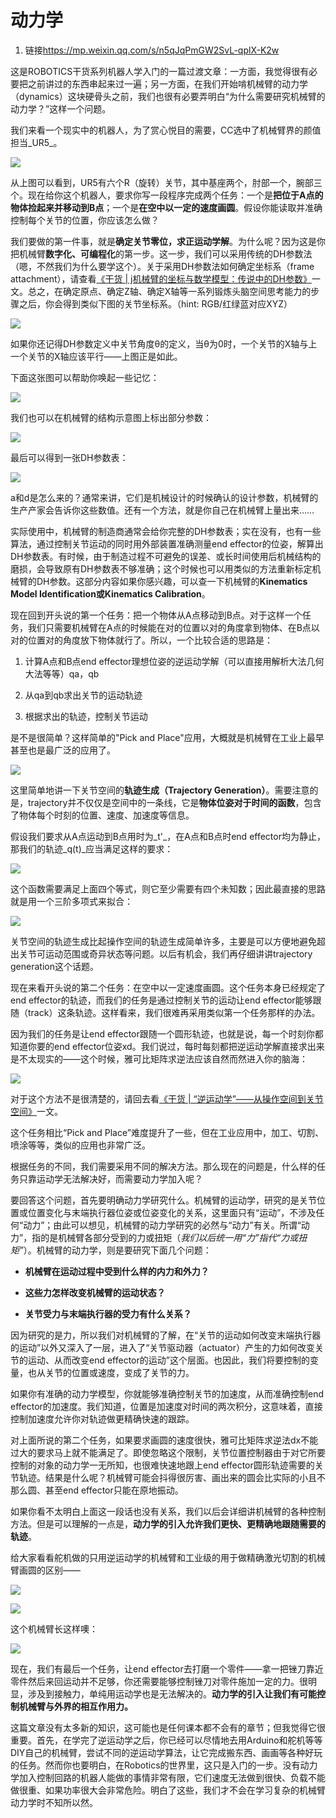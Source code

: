 # 动力学
1. 链接<https://mp.weixin.qq.com/s/n5qJqPmGW2SvL-qplX-K2w>

这是ROBOTICS干货系列机器人学入门的一篇过渡文章：一方面，我觉得很有必要把之前讲过的东西串起来过一遍；另一方面，在我们开始啃机械臂的动力学（dynamics）这块硬骨头之前，我们也很有必要弄明白“为什么需要研究机械臂的动力学？”这样一个问题。

我们来看一个现实中的机器人，为了赏心悦目的需要，CC选中了机械臂界的颜值担当_UR5_。

![](https://mmbiz.qpic.cn/mmbiz/wcHeC1NTYsLPib4467So3xiaJ0sKpQEc47lEyHfBg6NcibTicgh9Rwl9xE6zcwLGPShJ6xtwuJbPibHoTobIqBl8XNQ/640?wx_fmt=png&tp=webp&wxfrom=5&wx_lazy=1) 

从上图可以看到，UR5有六个R（旋转）关节，其中基座两个，肘部一个，腕部三个。现在给你这个机器人，要求你写一段程序完成两个任务：一个是**把位于A点的物体捡起来并移动到B点**；一个是**在空中以一定的速度画圆**。假设你能读取并准确控制每个关节的位置，你应该怎么做？

我们要做的第一件事，就是**确定关节零位，求正运动学解**。为什么呢？因为这是你把机械臂**数字化、可编程化**的第一步。这一步，我们可以采用传统的DH参数法（嗯，不然我们为什么要学这个）。关于采用DH参数法如何确定坐标系（frame attachment），请查看[《干货 | j机械臂的坐标与数学模型：传说中的DH参数》](http://mp.weixin.qq.com/s?__biz=MzI1MTA3MjA2Nw==&mid=400783956&idx=1&sn=8f54115db15a06c6b3ec9ac79dee5e9e&scene=21#wechat_redirect)一文。总之，在确定原点、确定Z轴、确定X轴等一系列锻炼头脑空间思考能力的步骤之后，你会得到类似下图的关节坐标系。（hint: RGB/红绿蓝对应XYZ）

![](https://mmbiz.qpic.cn/mmbiz/wcHeC1NTYsLPib4467So3xiaJ0sKpQEc47dhXEqghxOMrBkQEQrbGmf6uHgd1Q8rIrnVvLlmeJy1LQ3DPT08Zxuw/640?wx_fmt=jpeg&tp=webp&wxfrom=5&wx_lazy=1) 

如果你还记得DH参数定义中关节角度θ的定义，当θ为0时，一个关节的X轴与上一个关节的X轴应该平行——上图正是如此。

下面这张图可以帮助你唤起一些记忆：

![](https://mmbiz.qpic.cn/mmbiz/wcHeC1NTYsLH7dvHz3L5ykaibeuL335ekNtFibTSh9J5azMHsJ8PmoMlvKiasDOcicMWjlzTiczRZnP9IDksURa7YDg/640?wx_fmt=jpeg&tp=webp&wxfrom=5&wx_lazy=1) 

我们也可以在机械臂的结构示意图上标出部分参数： 

![](https://mmbiz.qpic.cn/mmbiz/wcHeC1NTYsLPib4467So3xiaJ0sKpQEc47bRmVveMN4U9CE6z6wvKRia77sSSlwMhB6Z3odT3cKyyadQMbic9ec0MA/640?wx_fmt=jpeg&tp=webp&wxfrom=5&wx_lazy=1) 

最后可以得到一张DH参数表：

![](https://mmbiz.qpic.cn/mmbiz/wcHeC1NTYsLPib4467So3xiaJ0sKpQEc47aicrEvTawW2rbL9kOiaYyO2ZicDDHDXT6x3MIA64Phk4VC9Abes8meFKw/640?wx_fmt=jpeg&tp=webp&wxfrom=5&wx_lazy=1) 

a和d是怎么来的？通常来讲，它们是机械设计的时候确认的设计参数，机械臂的生产产家会告诉你这些数值。还有一个方法，就是你自己在机械臂上量出来……

实际使用中，机械臂的制造商通常会给你完整的DH参数表；实在没有，也有一些算法，通过控制关节运动的同时用外部装置准确测量end effector的位姿，解算出DH参数表。有时候，由于制造过程不可避免的误差、或长时间使用后机械结构的磨损，会导致原有DH参数表不够准确；这个时候也可以用类似的方法重新标定机械臂的DH参数。这部分内容如果你感兴趣，可以查一下机械臂的**Kinematics Model Identification或Kinematics Calibration**。

现在回到开头说的第一个任务：把一个物体从A点移动到B点。对于这样一个任务，我们只需要机械臂在A点的时候能在对的位置以对的角度拿到物体、在B点以对的位置对的角度放下物体就行了。所以，一个比较合适的思路是：

1.  计算A点和B点end effector理想位姿的逆运动学解（可以直接用解析大法几何大法等等）qa，qb

2.  从qa到qb求出关节的运动轨迹

3.  根据求出的轨迹，控制关节运动

是不是很简单？这样简单的"Pick and Place"应用，大概就是机械臂在工业上最早甚至也是最广泛的应用了。

![](https://mmbiz.qpic.cn/mmbiz/wcHeC1NTYsIKFMC0xaz0icHpZEqvkvMMd2CDib42xWeAQ04nqEGvH0uJJmaYGGFB1cOmUqF6LItbeu9vl5sx4qAA/0?wx_fmt=gif&tp=webp&wxfrom=5&wx_lazy=1)

这里简单地讲一下关节空间的**轨迹生成（Trajectory Generation）**。需要注意的是，trajectory并不仅仅是空间中的一条线，它是**物体位姿对于时间的函数**，包含了物体每个时刻的位置、速度、加速度等信息。

假设我们要求从A点运动到B点用时为_t'_，在A点和B点时end effector均为静止，那我们的轨迹_q(t)_应当满足这样的要求：

![](https://mmbiz.qpic.cn/mmbiz/wcHeC1NTYsLX0arpiaAkJ9lcQ40Y1oibCwbLbY7zAT8Bc4D7lFZueuJLNZnoVIaqfUuCDOJ8vCl1TftGNUUvmTLA/640?wx_fmt=jpeg&tp=webp&wxfrom=5&wx_lazy=1) 

这个函数需要满足上面四个等式，则它至少需要有四个未知数；因此最直接的思路就是用一个三阶多项式来拟合：

![](https://mmbiz.qpic.cn/mmbiz/wcHeC1NTYsLX0arpiaAkJ9lcQ40Y1oibCwgFQcvXF9L5Qtvsl4lWFyOMDeVibWiaISCVMMQNmGeoBoicIga1kCNxxLA/640?wx_fmt=jpeg&tp=webp&wxfrom=5&wx_lazy=1) 

关节空间的轨迹生成比起操作空间的轨迹生成简单许多，主要是可以方便地避免超出关节可运动范围或奇异状态等问题。以后有机会，我们再仔细讲讲trajectory generation这个话题。

现在来看开头说的第二个任务：在空中以一定速度画圆。这个任务本身已经规定了end effector的轨迹，而我们的任务是通过控制关节的运动让end effector能够跟随（track）这条轨迹。这样看来，我们很难再采用类似第一个任务那样的办法。

因为我们的任务是让end effector跟随一个圆形轨迹，也就是说，每一个时刻你都知道你要的end effector位姿xd。我们说过，每时每刻都把逆运动学解直接求出来是不太现实的——这个时候，雅可比矩阵求逆法应该自然而然进入你的脑海：

![](https://mmbiz.qpic.cn/mmbiz/wcHeC1NTYsIrO0kDb8PFUJQbqxkCUQgcIicgicMcdgLxMXVicpvot4FzNncXEcxgKhMfswSjVibfOOT756YPn3VB7g/640?wx_fmt=jpeg&tp=webp&wxfrom=5&wx_lazy=1) 

对于这个方法不是很清楚的，请回去看[《干货 | “逆运动学”——从操作空间到关节空间》](http://mp.weixin.qq.com/s?__biz=MzI1MTA3MjA2Nw==&mid=402440005&idx=1&sn=6fd6f3dab8d2a5859100b8d432b4bc57&scene=21#wechat_redirect)一文。

这个任务相比“Pick and Place”难度提升了一些，但在工业应用中，加工、切割、喷涂等等，类似的应用也非常广泛。

根据任务的不同，我们需要采用不同的解决方法。那么现在的问题是，什么样的任务只靠运动学无法解决好，而需要动力学加入呢？

要回答这个问题，首先要明确动力学研究什么。机械臂的运动学，研究的是关节位置或位置变化与末端执行器位姿或位姿变化的关系，这里面只有“运动”，不涉及任何“动力”；由此可以想见，机械臂的动力学研究的必然与“动力”有关。所谓“动力”，指的是机械臂各部分受到的力或扭矩（_我们以后统一用“力”指代“力或扭矩”_）。机械臂的动力学，则是要研究下面几个问题：

*   **机械臂在运动过程中受到什么样的内力和外力？**

*   **这些力怎样改变机械臂的运动状态？**

*   **关节受力与末端执行器的受力有什么关系？**

因为研究的是力，所以我们对机械臂的了解，在“关节的运动如何改变末端执行器的运动”以外又深入了一层，进入了“关节驱动器（actuator）产生的力如何改变关节的运动、从而改变end effector的运动”这个层面。也因此，我们将要控制的变量，也从关节的位置或速度，变成了关节的力。

如果你有准确的动力学模型，你就能够准确控制关节的加速度，从而准确控制end effector的加速度。我们知道，位置是加速度对时间的两次积分，这意味着，直接控制加速度允许你对轨迹做更精确快速的跟踪。

对上面所说的第二个任务，如果要求画圆的速度很快，雅可比矩阵求逆法dx不能过大的要求马上就不能满足了。即使忽略这个限制，关节位置控制器由于对它所要控制的对象的动力学一无所知，也很难快速地跟上end effector圆形轨迹需要的关节轨迹。结果是什么呢？机械臂可能会抖得很厉害、画出来的圆会比实际的小且不那么圆、甚至end effector只能在原地振动。

如果你看不太明白上面这一段话也没有关系，我们以后会详细讲机械臂的各种控制方法。但是可以理解的一点是，**动力学的引入允许我们更快、更精确地跟随需要的轨迹**。 

给大家看看舵机做的只用逆运动学的机械臂和工业级的用于做精确激光切割的机械臂画圆的区别—— 

![](https://mmbiz.qpic.cn/mmbiz/wcHeC1NTYsIKFMC0xaz0icHpZEqvkvMMdq9cU500DLic5bAf9smYN1wyxQjKvREbiaY3y2nicH9G08Ehpo3DbpBK1w/0?wx_fmt=gif&tp=webp&wxfrom=5&wx_lazy=1) 

![](https://mmbiz.qpic.cn/mmbiz/wcHeC1NTYsIKFMC0xaz0icHpZEqvkvMMdic3n2VSfKuvOMCErJ12ICtmhHicKmNHB7V3oqv9ibkBhhibbDd4gibAbODA/0?wx_fmt=gif&tp=webp&wxfrom=5&wx_lazy=1) 

这个机械臂长这样噢：

![](https://mmbiz.qpic.cn/mmbiz/wcHeC1NTYsIKFMC0xaz0icHpZEqvkvMMd5n6krklvrLtibibt90yNUOCgO1MqpJZpicTpBticZm1ibGAuFMTic2zQxTicQ/640?wx_fmt=jpeg&tp=webp&wxfrom=5&wx_lazy=1) 

现在，我们有最后一个任务，让end effector去打磨一个零件——拿一把锉刀靠近零件然后来回运动并不足够，你还需要能够控制锉刀对零件施加一定的力。很明显，涉及到接触力，单纯用运动学也是无法解决的。**动力学的引入让我们有可能控制机械臂与外界的相互作用力。**

这篇文章没有太多新的知识，这可能也是任何课本都不会有的章节；但我觉得它很重要。首先，在学完了逆运动学之后，你已经可以尽情地去用Arduino和舵机等等DIY自己的机械臂，尝试不同的逆运动学算法，让它完成搬东西、画画等各种好玩的任务。然而你也要明白，在Robotics的世界里，这只是入门的一步。没有动力学加入控制回路的机器人能做的事情非常有限，它们速度无法做到很快、负载不能做很重、如果功率很大会非常危险。明白了这些，我们才不会在学习复杂的机械臂动力学时不知所以然。
